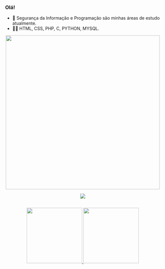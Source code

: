 ### Olá! ###
  
- 🔭 Segurança da Informação e Programação são minhas áreas de estudo atualmente.
- 👩‍💻 HTML, CSS, PHP, C, PYTHON, MYSQL.



<p align = "center"><img style="" src="https://giphy.com/gifs/xonOzxf2M8hNu" width="500"></p>
  

<div align = "center"> 
  <a href="https://www.linkedin.com/in/thainá-goes-3049371b8/" target="_blank"><img src="https://img.shields.io/badge/-LinkedIn-%230077B5?style=for-the-badge&logo=linkedin&logoColor=white" target="_blank"></a> 
</div>

 ##

<div align="center">
  <a href="https://github.com/thainasampaio">
  <img height="180em" src="https://github-readme-stats.vercel.app/api?username=thainasampaio&show_icons=true&theme=midnight-purple&include_all_commits=true&count_private=true"/>
  <img height="180em" src="https://github-readme-stats.vercel.app/api/top-langs/?username=thainasampaio&layout=compact&langs_count=7&theme=midnight-purple"/>
</div>
 
  
  
  
 
